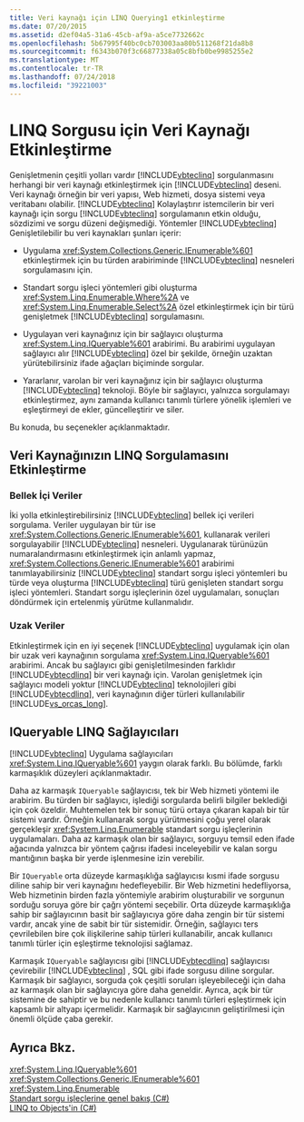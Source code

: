```yaml
---
title: Veri kaynağı için LINQ Querying1 etkinleştirme
ms.date: 07/20/2015
ms.assetid: d2ef04a5-31a6-45cb-af9a-a5ce7732662c
ms.openlocfilehash: 5b67995f40bc0cb703003aa80b511268f21da8b8
ms.sourcegitcommit: f6343b070f3c66877338a05c8bfb0be9985255e2
ms.translationtype: MT
ms.contentlocale: tr-TR
ms.lasthandoff: 07/24/2018
ms.locfileid: "39221003"
---
```

# <a name="enabling-a-data-source-for-linq-querying"></a>LINQ Sorgusu için Veri Kaynağı Etkinleştirme
Genişletmenin çeşitli yolları vardır [!INCLUDE[vbteclinq](~/includes/vbteclinq-md.md)] sorgulanmasını herhangi bir veri kaynağı etkinleştirmek için [!INCLUDE[vbteclinq](~/includes/vbteclinq-md.md)] deseni. Veri kaynağı örneğin bir veri yapısı, Web hizmeti, dosya sistemi veya veritabanı olabilir. [!INCLUDE[vbteclinq](~/includes/vbteclinq-md.md)] Kolaylaştırır istemcilerin bir veri kaynağı için sorgu [!INCLUDE[vbteclinq](~/includes/vbteclinq-md.md)] sorgulamanın etkin olduğu, sözdizimi ve sorgu düzeni değişmediği. Yöntemler [!INCLUDE[vbteclinq](~/includes/vbteclinq-md.md)] Genişletilebilir bu veri kaynakları şunları içerir:  
  
-   Uygulama <xref:System.Collections.Generic.IEnumerable%601> etkinleştirmek için bu türden arabiriminde [!INCLUDE[vbteclinq](~/includes/vbteclinq-md.md)] nesneleri sorgulamasını için.  
  
-   Standart sorgu işleci yöntemleri gibi oluşturma <xref:System.Linq.Enumerable.Where%2A> ve <xref:System.Linq.Enumerable.Select%2A> özel etkinleştirmek için bir türü genişletmek [!INCLUDE[vbteclinq](~/includes/vbteclinq-md.md)] sorgulamasını.  
  
-   Uygulayan veri kaynağınız için bir sağlayıcı oluşturma <xref:System.Linq.IQueryable%601> arabirimi. Bu arabirimi uygulayan sağlayıcı alır [!INCLUDE[vbteclinq](~/includes/vbteclinq-md.md)] özel bir şekilde, örneğin uzaktan yürütebilirsiniz ifade ağaçları biçiminde sorgular.  
  
-   Yararlanır, varolan bir veri kaynağınız için bir sağlayıcı oluşturma [!INCLUDE[vbteclinq](~/includes/vbteclinq-md.md)] teknoloji. Böyle bir sağlayıcı, yalnızca sorgulamayı etkinleştirmez, aynı zamanda kullanıcı tanımlı türlere yönelik işlemleri ve eşleştirmeyi de ekler, güncelleştirir ve siler.  
  
 Bu konuda, bu seçenekler açıklanmaktadır.  
  
## <a name="how-to-enable-linq-querying-of-your-data-source"></a>Veri Kaynağınızın LINQ Sorgulamasını Etkinleştirme  
  
### <a name="in-memory-data"></a>Bellek İçi Veriler  
 İki yolla etkinleştirebilirsiniz [!INCLUDE[vbteclinq](~/includes/vbteclinq-md.md)] bellek içi verileri sorgulama. Veriler uygulayan bir tür ise <xref:System.Collections.Generic.IEnumerable%601>, kullanarak verileri sorgulayabilir [!INCLUDE[vbteclinq](~/includes/vbteclinq-md.md)] nesneleri. Uygulanarak türünüzün numaralandırmasını etkinleştirmek için anlamlı yapmaz, <xref:System.Collections.Generic.IEnumerable%601> arabirimi tanımlayabilirsiniz [!INCLUDE[vbteclinq](~/includes/vbteclinq-md.md)] standart sorgu işleci yöntemleri bu türde veya oluşturma [!INCLUDE[vbteclinq](~/includes/vbteclinq-md.md)] türü genişleten standart sorgu işleci yöntemleri. Standart sorgu işleçlerinin özel uygulamaları, sonuçları döndürmek için ertelenmiş yürütme kullanmalıdır.  
  
### <a name="remote-data"></a>Uzak Veriler  
 Etkinleştirmek için en iyi seçenek [!INCLUDE[vbteclinq](~/includes/vbteclinq-md.md)] uygulamak için olan bir uzak veri kaynağının sorgulama <xref:System.Linq.IQueryable%601> arabirimi. Ancak bu sağlayıcı gibi genişletilmesinden farklıdır [!INCLUDE[vbtecdlinq](~/includes/vbtecdlinq-md.md)] bir veri kaynağı için. Varolan genişletmek için sağlayıcı modeli yoktur [!INCLUDE[vbteclinq](~/includes/vbteclinq-md.md)] teknolojileri gibi [!INCLUDE[vbtecdlinq](~/includes/vbtecdlinq-md.md)], veri kaynağının diğer türleri kullanılabilir [!INCLUDE[vs_orcas_long](~/includes/vs-orcas-long-md.md)].  
  
## <a name="iqueryable-linq-providers"></a>IQueryable LINQ Sağlayıcıları  
 [!INCLUDE[vbteclinq](~/includes/vbteclinq-md.md)] Uygulama sağlayıcıları <xref:System.Linq.IQueryable%601> yaygın olarak farklı. Bu bölümde, farklı karmaşıklık düzeyleri açıklanmaktadır.  
  
 Daha az karmaşık `IQueryable` sağlayıcısı, tek bir Web hizmeti yöntemi ile arabirim. Bu türden bir sağlayıcı, işlediği sorgularda belirli bilgiler beklediği için çok özeldir. Muhtemelen tek bir sonuç türü ortaya çıkaran kapalı bir tür sistemi vardır. Örneğin kullanarak sorgu yürütmesini çoğu yerel olarak gerçekleşir <xref:System.Linq.Enumerable> standart sorgu işleçlerinin uygulamaları. Daha az karmaşık olan bir sağlayıcı, sorguyu temsil eden ifade ağacında yalnızca bir yöntem çağrısı ifadesi inceleyebilir ve kalan sorgu mantığının başka bir yerde işlenmesine izin verebilir.  
  
 Bir `IQueryable` orta düzeyde karmaşıklığa sağlayıcısı kısmi ifade sorgusu diline sahip bir veri kaynağını hedefleyebilir. Bir Web hizmetini hedefliyorsa, Web hizmetinin birden fazla yöntemiyle arabirim oluşturabilir ve sorgunun sorduğu soruya göre bir çağrı yöntemi seçebilir. Orta düzeyde karmaşıklığa sahip bir sağlayıcının basit bir sağlayıcıya göre daha zengin bir tür sistemi vardır, ancak yine de sabit bir tür sistemidir. Örneğin, sağlayıcı ters çevrilebilen bire çok ilişkilerine sahip türleri kullanabilir, ancak kullanıcı tanımlı türler için eşleştirme teknolojisi sağlamaz.  
  
 Karmaşık `IQueryable` sağlayıcısı gibi [!INCLUDE[vbtecdlinq](~/includes/vbtecdlinq-md.md)] sağlayıcısı çevirebilir [!INCLUDE[vbteclinq](~/includes/vbteclinq-md.md)] , SQL gibi ifade sorgusu diline sorgular. Karmaşık bir sağlayıcı, sorguda çok çeşitli soruları işleyebileceği için daha az karmaşık olan bir sağlayıcıya göre daha geneldir. Ayrıca, açık bir tür sistemine de sahiptir ve bu nedenle kullanıcı tanımlı türleri eşleştirmek için kapsamlı bir altyapı içermelidir. Karmaşık bir sağlayıcının geliştirilmesi için önemli ölçüde çaba gerekir.  
  
## <a name="see-also"></a>Ayrıca Bkz.  
 <xref:System.Linq.IQueryable%601>  
 <xref:System.Collections.Generic.IEnumerable%601>  
 <xref:System.Linq.Enumerable>  
 [Standart sorgu işleçlerine genel bakış (C#)](../../../../csharp/programming-guide/concepts/linq/standard-query-operators-overview.md)  
 [LINQ to Objects'in (C#)](../../../../csharp/programming-guide/concepts/linq/linq-to-objects.md)
